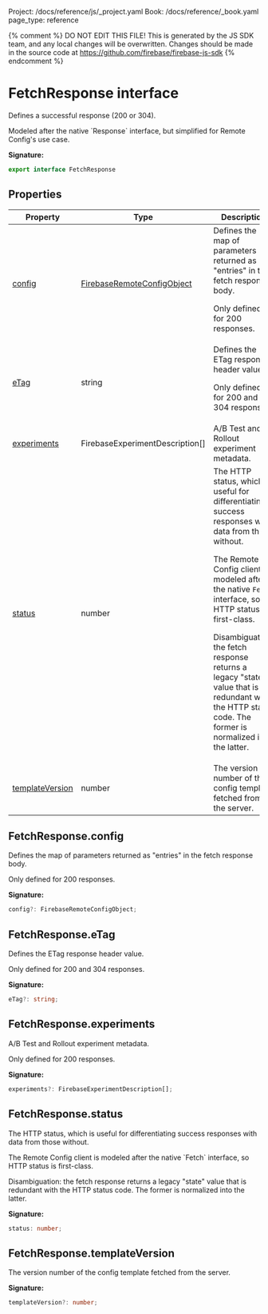 Project: /docs/reference/js/_project.yaml
Book: /docs/reference/_book.yaml
page_type: reference

{% comment %}
DO NOT EDIT THIS FILE!
This is generated by the JS SDK team, and any local changes will be
overwritten. Changes should be made in the source code at
https://github.com/firebase/firebase-js-sdk
{% endcomment %}

# FetchResponse interface
Defines a successful response (200 or 304).

<p>Modeled after the native `Response` interface, but simplified for Remote Config's use case.

<b>Signature:</b>

```typescript
export interface FetchResponse 
```

## Properties

|  Property | Type | Description |
|  --- | --- | --- |
|  [config](./remote-config.fetchresponse.md#fetchresponseconfig) | [FirebaseRemoteConfigObject](./remote-config.firebaseremoteconfigobject.md#firebaseremoteconfigobject_interface) | Defines the map of parameters returned as "entries" in the fetch response body.<p>Only defined for 200 responses. |
|  [eTag](./remote-config.fetchresponse.md#fetchresponseetag) | string | Defines the ETag response header value.<p>Only defined for 200 and 304 responses. |
|  [experiments](./remote-config.fetchresponse.md#fetchresponseexperiments) | FirebaseExperimentDescription\[\] | A/B Test and Rollout experiment metadata. |
|  [status](./remote-config.fetchresponse.md#fetchresponsestatus) | number | The HTTP status, which is useful for differentiating success responses with data from those without.<p>The Remote Config client is modeled after the native <code>Fetch</code> interface, so HTTP status is first-class.<p>Disambiguation: the fetch response returns a legacy "state" value that is redundant with the HTTP status code. The former is normalized into the latter. |
|  [templateVersion](./remote-config.fetchresponse.md#fetchresponsetemplateversion) | number | The version number of the config template fetched from the server. |

## FetchResponse.config

Defines the map of parameters returned as "entries" in the fetch response body.

<p>Only defined for 200 responses.

<b>Signature:</b>

```typescript
config?: FirebaseRemoteConfigObject;
```

## FetchResponse.eTag

Defines the ETag response header value.

<p>Only defined for 200 and 304 responses.

<b>Signature:</b>

```typescript
eTag?: string;
```

## FetchResponse.experiments

A/B Test and Rollout experiment metadata.

Only defined for 200 responses.

<b>Signature:</b>

```typescript
experiments?: FirebaseExperimentDescription[];
```

## FetchResponse.status

The HTTP status, which is useful for differentiating success responses with data from those without.

<p>The Remote Config client is modeled after the native `Fetch` interface, so HTTP status is first-class.

<p>Disambiguation: the fetch response returns a legacy "state" value that is redundant with the HTTP status code. The former is normalized into the latter.

<b>Signature:</b>

```typescript
status: number;
```

## FetchResponse.templateVersion

The version number of the config template fetched from the server.

<b>Signature:</b>

```typescript
templateVersion?: number;
```
